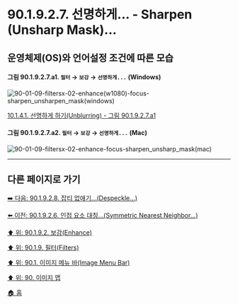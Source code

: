 # 90.1.9.2.7. 선명하게... - Sharpen (Unsharp Mask)...
## 운영체제(OS)와 언어설정 조건에 따른 모습

<a id="90-01-09-02-07-a1"></a>

#### 그림 90.1.9.2.7.a1. `필터` → `보강` → `선명하게...` (Windows)
![90-01-09-filtersx-02-enhance(w1080)-focus-sharpen_unsharpen_mask(windows)](https://github.com/wonder13662/gimp/assets/15767104/1a306ad6-8d76-446b-bfb0-ecd7aeb70ad3)

[10.1.4.1. 선명하게 하기(Unblurring) - 그림 90.1.9.2.7.a1](./10-01-04-01-unblurring.md#90-01-09-02-07-a1)

<a id="90-01-09-02-07-a2"></a>

#### 그림 90.1.9.2.7.a2. `필터` → `보강` → `선명하게...` (Mac)
![90-01-09-filtersx-02-enhance-focus-sharpen_unsharp_mask(mac)](https://github.com/wonder13662/gimp/assets/15767104/c133d045-989b-40e1-9a62-3ed8fe0a3c59)

***

## 다른 페이지로 가기

[➡️ 다음: 90.1.9.2.8. 잡티 없애기...(Despeckle...)](./90-01-09-02-08-despeckle.md)

[⬅️ 이전: 90.1.9.2.6. 인접 요소 대칭...(Symmetric Nearest Neighbor...)](./90-01-09-02-06-symmetric_nearest_neighbor.md)

[⬆️ 위: 90.1.9.2. 보강(Enhance)](./90-01-09-02-00-enhance.md)

[⬆️ 위: 90.1.9. 필터(Filters)](./90-01-09-00-filters.md)

[⬆️ 위: 90.1. 이미지 메뉴 바(Image Menu Bar)](./90-01-00-image-menu-bar.md)

[⬆️ 위: 90. 이미지 맵](./90-00-image-map.md)

[🏠 홈](./00-home.md)
